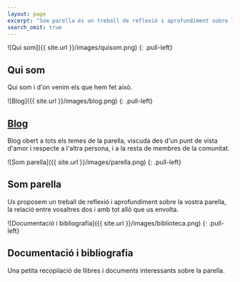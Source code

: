 ```yaml
---
layout: page
excerpt: "Som parella és un treball de reflexió i aprofundiment sobre la vostra parella, la relació entre vosaltres dos i amb tot allò que us envolta."
search_omit: true
---
```


<div markdown="1" style="cursor: pointer;" onclick="window.location='{{site.url}}/about';">

![Qui som]({{ site.url }}/images/quisom.png)
{: .pull-left}

## Qui som

Qui som i d'on venim els que hem fet això.<br>

</div>


<div markdown="1" style="cursor: pointer;" onclick="window.location='{{site.url}}/blog';">

![Blog]({{ site.url }}/images/blog.png)
{: .pull-left}

## [Blog](https://parellaiconvivencia.blogspot.com/)

Blog obert a tots els temes de la parella, viscuda des d'un punt de vista d'amor i respecte a l'altra persona, i a la resta de membres de la comunitat.

</div>

<div markdown="1" style="cursor: pointer;" onclick="window.location='{{site.url}}/somparella';">

![Som parella]({{ site.url }}/images/parella.png)
{: .pull-left}

## Som parella

Us proposem un treball de reflexió i aprofundiment sobre la vostra parella, la relació entre vosaltres dos i amb tot allò que us envolta.

</div>

<div markdown="1" style="cursor: pointer;" onclick="window.location='{{site.url}}/biblio';">


![Documentació i bibliografia]({{ site.url }}/images/biblioteca.png)
{: .pull-left}

## Documentació i bibliografia

Una petita recopilació de llibres i documents interessants sobre la parella.

</div>